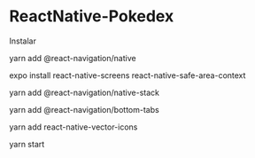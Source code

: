 # ReactNative-Pokedex

Instalar

yarn add @react-navigation/native

expo install react-native-screens react-native-safe-area-context

yarn add @react-navigation/native-stack

yarn add @react-navigation/bottom-tabs

yarn add react-native-vector-icons

yarn start
